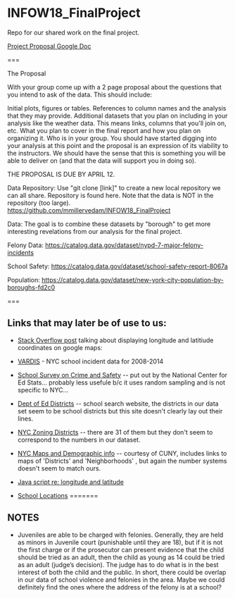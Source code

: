# INFOW18_FinalProject
Repo for our shared work on the final project.

[Project Proposal Google Doc](https://docs.google.com/document/d/1NgYAWtXdJbUWn-bTRg8dUD_qQlX3vMj29wX9dXT1TGc/edit)

===

The Proposal

With your group come up with a 2 page proposal about the questions that you intend to ask of the data. This should include:

Initial plots, figures or tables.
References to column names and the analysis that they may provide.
Additional datasets that you plan on including in your analysis like the weather data. This means links, columns that you'll join on, etc.
What you plan to cover in the final report and how you plan on organizing it.
Who is in your group.
You should have started digging into your analysis at this point and the proposal is an expression of its viability to the instructors. We should have the sense that this is something you will be able to deliver on (and that the data will support you in doing so).

THE PROPOSAL IS DUE BY APRIL 12.

Data Repository: Use "git clone [link]" to create a new local repository we can all share. Repository is found here. Note that the data is NOT in the repository (too large). https://github.com/mmillervedam/INFOW18_FinalProject

Data: The goal is to combine these datasets by "borough" to get more interesting revelations from our analysis for the final project.

Felony Data: https://catalog.data.gov/dataset/nypd-7-major-felony-incidents

School Safety: https://catalog.data.gov/dataset/school-safety-report-8067a

Population: https://catalog.data.gov/dataset/new-york-city-population-by-boroughs-fd2c0

===

## Links that may later be of use to us:

* [Stack Overflow post](http://stackoverflow.com/questions/1801732/how-do-i-link-to-google-maps-with-a-particular-longitude-and-latitude) talking about displaying longitude and latitiude coordinates on google maps:

* [VARDIS](http://www.p12.nysed.gov/irs/school_safety/school_safety_data_reporting.html) - NYC school incident data for 2008-2014

* [School Survey on Crime and Safety](http://nces.ed.gov/surveys/ssocs/data_products.asp) -- put out by the National Center for Ed Stats... probably less usefule b/c it uses random sampling and is not specific to NYC...

* [Dept of Ed Districts](http://schools.nyc.gov/schoolsearch/) -- school search website, the districts in our data set seem to be school districts but this site doesn't clearly lay out their lines.

* [NYC Zoning Districts](http://www1.nyc.gov/site/planning/zoning/index-map.page) -- there are 31 of them but they don't seem to correspond to the numbers in our dataset.

* [NYC Maps and Demographic info](http://www.baruch.cuny.edu/nycdata/population-geography/index.html) -- courtesy of CUNY, includes links to maps of 'Districts' and 'Neighborhoods' , but again the number systems doesn't seem to match ours.

* [Java script re: longitude and latitude](https://developers.google.com/maps/documentation/javascript/examples/layer-heatmap)

* [School Locations](https://data.cityofnewyork.us/Education/School-Point-Locations/jfju-ynrr)
=======
## NOTES

* Juveniles are able to be charged with felonies. Generally, they are held as minors in Juvenile court (punishable until they are 18), but if it is not the first charge or if the prosecutor can present evidence that the child should be tried as an adult, then the child as young as 14 could be tried as an adult (judge’s decision). The judge has to do what is in the best interest of both the child and the public. In short, there could be overlap in our data of school violence and felonies in the area. Maybe we could definitely find the ones where  the address of the felony is at a school?
